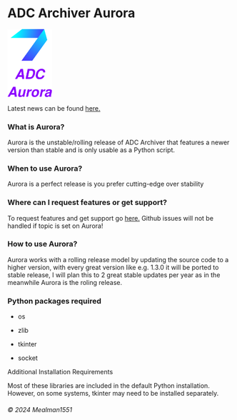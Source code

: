 # ADC Archiver Aurora

<img src="https://raw.githubusercontent.com/Mealman1551/ADC/a43c05d4f236ce44ed9a6e02b3f3c2e65f495538/img/ADC%20Aurora.svg" alt="Aurora" width="100"/>

Latest news can be found [here.](https://github.com/Mealman1551/ADC/discussions/categories/adc-unstable-aurora)

### What is Aurora?

Aurora is the unstable/rolling release of ADC Archiver that features a newer version than stable and is only usable as a Python script.

### When to use Aurora?

Aurora is a perfect release is you prefer cutting-edge over stability

### Where can I request features or get support?

To request features and get support go [here.](https://github.com/Mealman1551/ADC/discussions/categories/adc-unstable-aurora)
Github issues will not be handled if topic is set on Aurora!

### How to use Aurora?

Aurora works with a rolling release model by updating the source code to a higher version, with every great version like e.g. 1.3.0 it will be ported to stable release, I will plan this to 2 great stable updates per year as in the meanwhile Aurora is the roling release.

### Python packages required

- os

- zlib

- tkinter

- socket

Additional Installation Requirements

Most of these libraries are included in the default Python installation. However, on some systems, tkinter may need to be installed separately.

###### © 2024 Mealman1551